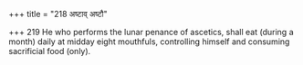 +++
title = "218 अष्टाव् अष्टौ"

+++
219	He who performs the lunar penance of ascetics, shall eat (during a month) daily at midday eight mouthfuls, controlling himself and consuming sacrificial food (only).